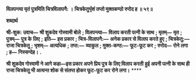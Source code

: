 **विलपन्त्या मृतं पुत्रमिति चित्रविलापनै: ।** **चित्रकेतुर्भृशं तप्तो मुक्तकण्ठो रुरोद ह ॥ ५९॥** 

**शब्दार्थ** 

**श्री-शुक: उवाच—** **श्री शुकदेव गोस्वामी बोले** **; विलपन्त्या—** **विलाप करती पत्नी के साथ** **; मृतम्—** **मृत** **; पुत्रम्—** **पुत्र के** **लिए** **; इति—** **इस प्रकार** **; चित्र-विलापनै:—** **अनेक प्रकार से विलाप करते हुए** **; चित्रकेतु:—** **राजा चित्रकेतु** **; भृशम्—** **अत्यधिक** **; तप्त:—** **व्याकुल** **; मुक्त-कण्ठ:—** **फूट-फूट कर** **; रुरोद—** **रोने लगा** **; ह—** **निस्सन्देह।** **.** 

**श्री शुकदेव गोस्वामी ने आगे कहा—इस प्रकार अपने प्रिय पुत्र के लिए विलाप करती** **हुई अपनी पत्नी के साथ ही राजा चित्रकेतु भी अत्यन्त शोक से संतप्त होकर फूट-फूट कर** **रोने लगा।** **** 